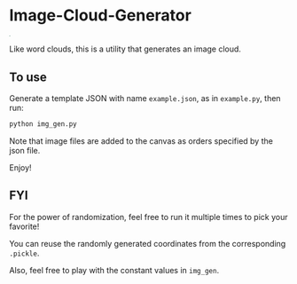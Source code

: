 # Image-Cloud-Generator

<img src="https://i.imgur.com/c525tER.png" style="zoom:15%;" />

Like word clouds, this is a utility that generates an image cloud.


## To use 
Generate a template JSON with name `example.json`, as in `example.py`, then run:
```bash
python img_gen.py
```

Note that image files are added to the canvas as orders specified by the json file. 

Enjoy!

## FYI
For the power of randomization, feel free to run it multiple times to pick your favorite!

You can reuse the randomly generated coordinates from the corresponding `.pickle`. 

Also, feel free to play with the constant values in `img_gen`. 
